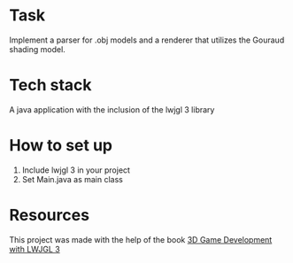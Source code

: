 # Task
Implement a parser for .obj models and a renderer that utilizes the Gouraud shading model.

# Tech stack
A java application with the inclusion of  the lwjgl 3 library

# How to set up
1. Include lwjgl 3 in your project
2. Set Main.java as main class

# Resources
This project was made with the help of the book [3D Game Development with LWJGL 3](https://lwjglgamedev.gitbooks.io/3d-game-development-with-lwjgl/content/)
